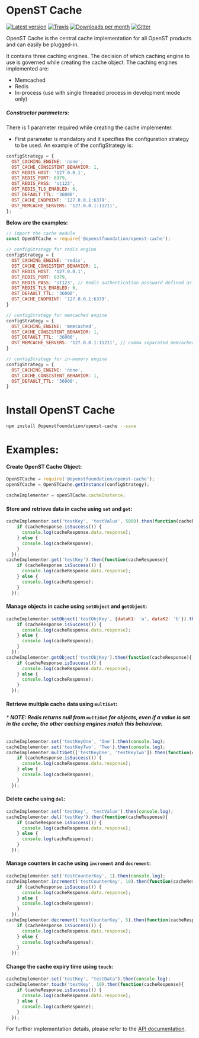 OpenST Cache
============
[![Latest version](https://img.shields.io/npm/v/@openstfoundation/openst-cache.svg?maxAge=3600)][npm]
[![Travis](https://img.shields.io/travis/OpenSTFoundation/openst-cache.svg?maxAge=600)][travis]
[![Downloads per month](https://img.shields.io/npm/dm/@openstfoundation/openst-cache.svg?maxAge=3600)][npm]
[![Gitter](https://img.shields.io/gitter/room/OpenSTFoundation/github.js.svg?maxAge=3600)][gitter]

OpenST Cache is the central cache implementation for all OpenST products and can easily be plugged-in. 

It contains three caching engines. The decision of which caching engine to use is governed while creating the cache object. 
The caching engines implemented are:

* Memcached
* Redis
* In-process (use with single threaded process in development mode only)

##### Constructor parameters:
There is 1 parameter required while creating the cache implementer.

* First parameter is mandatory and it specifies the configuration strategy to be used. An example of the configStrategy is: 
```js
configStrategy = {
  OST_CACHING_ENGINE: 'none',
  OST_CACHE_CONSISTENT_BEHAVIOR: 1,
  OST_REDIS_HOST: '127.0.0.1',
  OST_REDIS_PORT: 6379,
  OST_REDIS_PASS: 'st123',
  OST_REDIS_TLS_ENABLED: 0,
  OST_DEFAULT_TTL: '36000',
  OST_CACHE_ENDPOINT: '127.0.0.1:6379',
  OST_MEMCACHE_SERVERS: '127.0.0.1:11211',
};
```

<b>Below are the examples:</b>
```js
// import the cache module
const OpenSTCache = require('@openstfoundation/openst-cache');
```
```js
// configStrategy for redis engine
configStrategy = {
  OST_CACHING_ENGINE: 'redis',
  OST_CACHE_CONSISTENT_BEHAVIOR: 1,
  OST_REDIS_HOST: '127.0.0.1',
  OST_REDIS_PORT: 6379,
  OST_REDIS_PASS: 'st123', // Redis authentication password defined as "requirepass"
  OST_REDIS_TLS_ENABLED: 0,
  OST_DEFAULT_TTL: '36000',
  OST_CACHE_ENDPOINT: '127.0.0.1:6379',
}
````

```js
// configStrategy for memcached engine
configStrategy = {
  OST_CACHING_ENGINE: 'memcached',
  OST_CACHE_CONSISTENT_BEHAVIOR: 1,
  OST_DEFAULT_TTL: '36000',
  OST_MEMCACHE_SERVERS: '127.0.0.1:11211', // comma separated memcached instances eg: '127.0.0.1:11211, 192.168.1.101:11211'
}
````
```js
// configStrategy for in-memory engine
configStrategy = {
  OST_CACHING_ENGINE: 'none',
  OST_CACHE_CONSISTENT_BEHAVIOR: 1,
  OST_DEFAULT_TTL: '36000',
}
````

# Install OpenST Cache

```bash
npm install @openstfoundation/openst-cache --save
```

# Examples:

#### Create OpenST Cache Object:

```js
OpenSTCache = require('@openstfoundation/openst-cache');
openSTCache = OpenSTCache.getInstance(configStrategy);

cacheImplementer = openSTCache.cacheInstance;
```

#### Store and retrieve data in cache using `set` and `get`:

```js
cacheImplementer.set('testKey', 'testValue', 5000).then(function(cacheResponse){
    if (cacheResponse.isSuccess()) {
      console.log(cacheResponse.data.response);
    } else {
      console.log(cacheResponse);
    }
  });
cacheImplementer.get('testKey').then(function(cacheResponse){
    if (cacheResponse.isSuccess()) {
      console.log(cacheResponse.data.response);
    } else {
      console.log(cacheResponse);
    }
  });
```

#### Manage objects in cache using `setObject` and `getObject`:

```js
cacheImplementer.setObject('testObjKey', {dataK1: 'a', dataK2: 'b'}).then(function(cacheResponse){
    if (cacheResponse.isSuccess()) {
      console.log(cacheResponse.data.response);
    } else {
      console.log(cacheResponse);
    }
  });
cacheImplementer.getObject('testObjKey').then(function(cacheResponse){
    if (cacheResponse.isSuccess()) {
      console.log(cacheResponse.data.response);
    } else {
      console.log(cacheResponse);
    }
  });
```

#### Retrieve multiple cache data using `multiGet`:

###### * <b>NOTE: Redis returns null from `multiGet` for objects, even if a value is set in the cache; the other caching engines match this behaviour.</b>

```js
cacheImplementer.set('testKeyOne', 'One').then(console.log);
cacheImplementer.set('testKeyTwo', 'Two').then(console.log);
cacheImplementer.multiGet(['testKeyOne', 'testKeyTwo']).then(function(cacheResponse){
    if (cacheResponse.isSuccess()) {
      console.log(cacheResponse.data.response);
    } else {
      console.log(cacheResponse);
    }
  });
```

#### Delete cache using `del`:

```js
cacheImplementer.set('testKey', 'testValue').then(console.log);
cacheImplementer.del('testKey').then(function(cacheResponse){
    if (cacheResponse.isSuccess()) {
      console.log(cacheResponse.data.response);
    } else {
      console.log(cacheResponse);
    }
  });
```

#### Manage counters in cache using `increment` and `decrement`: 

```js
cacheImplementer.set('testCounterKey', 1).then(console.log);
cacheImplementer.increment('testCounterKey', 10).then(function(cacheResponse){
    if (cacheResponse.isSuccess()) {
      console.log(cacheResponse.data.response);
    } else {
      console.log(cacheResponse);
    }
  });
cacheImplementer.decrement('testCounterKey', 5).then(function(cacheResponse){
    if (cacheResponse.isSuccess()) {
      console.log(cacheResponse.data.response);
    } else {
      console.log(cacheResponse);
    }
  });
```

#### Change the cache expiry time using `touch`:

```js
cacheImplementer.set('testKey', "testData").then(console.log);
cacheImplementer.touch('testKey', 10).then(function(cacheResponse){
    if (cacheResponse.isSuccess()) {
      console.log(cacheResponse.data.response);
    } else {
      console.log(cacheResponse);
    }
  });
```

For further implementation details, please refer to the [API documentation][api-docs].

[gitter]: https://gitter.im/OpenSTFoundation/SimpleToken
[npm]: https://www.npmjs.com/package/@openstfoundation/openst-cache
[travis]: https://travis-ci.org/OpenSTFoundation/openst-cache
[api-docs]: https://openstfoundation.github.io/openst-cache/
